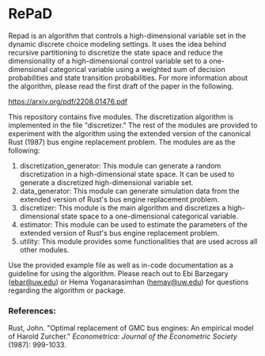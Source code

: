 # RePaD

Repad is an algorithm that controls a high-dimensional variable set in the dynamic discrete choice modeling settings. It uses the idea behind recursive partitioning to discretize the state space and reduce the dimensionality of a high-dimensional control variable set to a one-dimensional categorical variable using a weighted sum of decision probabilities and state transition probabilities.
For more information about the algorithm, please read the first draft of the paper in the following.

https://arxiv.org/pdf/2208.01476.pdf

This repository contains five modules. The discretization algorithm is implemented in the file "discretizer." The rest of the modules are provided to experiment with the algorithm using the extended version of the canonical Rust (1987)  bus engine replacement problem. The modules are as the following:
1. discretization_generator: This module can generate a random discretization in a high-dimensional state space. It can be used to generate a discretized high-dimensional variable set.
2. data_generator: This module can generate simulation data from the extended version of Rust's bus engine replacement problem.
3. discretizer: This module is the main algorithm and discretizes a high-dimensional state space to a one-dimensional categorical variable.
4. estimator: This module can be used to estimate the parameters of the extended version of Rust's bus engine replacement problem.
5. utility: This module provides some functionalities that are used across all other modules.

Use the provided example file as well as in-code documentation as a guideline for using the algorithm. Please reach out to Ebi Barzegary (ebar@uw.edu) or Hema Yoganarasimhan (hemay@uw.edu) for questions regarding the algorithm or package.

### References:
Rust, John. "Optimal replacement of GMC bus engines: An empirical model of Harold Zurcher." _Econometrica: Journal of the Econometric Society_ (1987): 999-1033.
